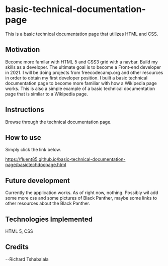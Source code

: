 # basic-technical-documentation-page
This is a basic technical documentation page that utilizes HTML and CSS.

## Motivation

Become more familar with HTML 5 and CSS3 grid with a navbar.  Build my skills as a developer.  The ultimate goal is to become a Front-end developer in 2021.  I will be doing projects from freecodecamp.org and other resources in order to obtain my first developer position.  I built a basic technical documentation page to become more familiar with how a Wikipedia page works.  This is also a simple example of a basic technical documentation page that is simliar to a Wikipedia page. 

## Instructions


Browse through the technical documentation page.


## How to use

Simply click the link below. 

https://fluent85.github.io/basic-technical-documentation-page/basictechdocpage.html




## Future development

Currently the application works.  As of right now, nothing.  Possibly wil add some more css and some pictures of Black Panther, maybe some links to other resources about the Black Panther.

## Technologies Implemented

HTML 5, CSS 



## Credits

--Richard Tshabalala